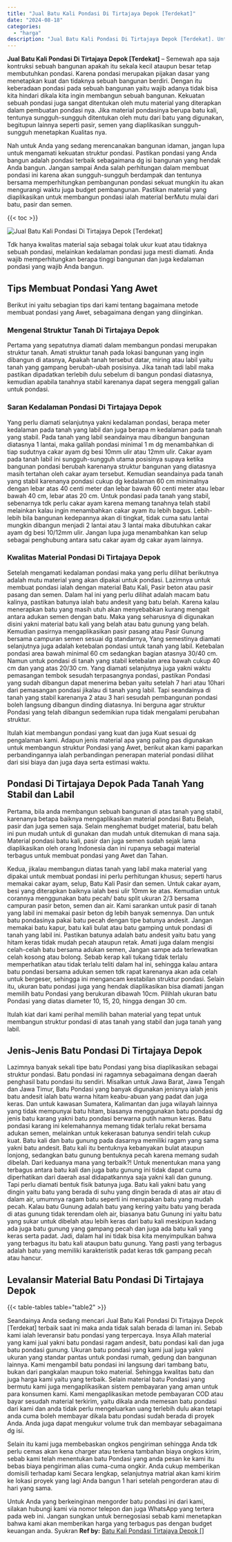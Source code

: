 ```yaml
---
title: "Jual Batu Kali Pondasi Di Tirtajaya Depok [Terdekat]"
date: "2024-08-18"
categories: 
  - "harga"
description: "Jual Batu Kali Pondasi Di Tirtajaya Depok [Terdekat]. Untuk Anda yang berkeinginan mengorder batu pondasi ini dari kami, silakan hubungi kami via nomor telep..."
---
```


**Jual Batu Kali Pondasi Di Tirtajaya Depok \[Terdekat\]** – Semewah apa saja kontruksi sebuah bangunan apakah itu sekala kecil ataupun besar tetap membutuhkan pondasi. Karena pondasi merupakan pijakan dasar yang menetapkan kuat dan tidaknya sebuah bangunan berdiri. Dengan itu keberadaan pondasi pada sebuah bangunan yaitu wajib adanya tidak bisa kita hindari dikala kita ingin membangun sebuah bangunan. Kekuatan sebuah pondasi juga sangat ditentukan oleh mutu material yang diterapkan dalam pembuatan pondasi nya. Jika material pondasinya berupa batu kali, tentunya sungguh-sungguh ditentukan oleh mutu dari batu yang digunakan, begitupun lainnya seperti pasir, semen yang diaplikasikan sungguh-sungguh menetapkan Kualitas nya.

Nah untuk Anda yang sedang merencanakan bangunan idaman, jangan lupa untuk mengamati kekuatan struktur pondasi. Pastikan pondasi yang Anda bangun adalah pondasi terbaik sebagaimana dg isi bangunan yang hendak Anda bangun. Jangan sampai Anda salah perhitungan dalam membuat pondasi ini karena akan sungguh-sungguh berdampak dan tentunya bersama memperhitungkan pembangunan pondasi sekuat mungkin itu akan mengurangi waktu juga budget pembangunan. Pastikan material yang diaplikasikan untuk membangun pondasi ialah material berMutu mulai dari batu, pasir dan semen.

{{< toc >}}

![Jual Batu Kali Pondasi Di Tirtajaya Depok [Terdekat]](/images/jual-batu-kali-15.png)

Tdk hanya kwalitas material saja sebagai tolak ukur kuat atau tidaknya sebuah pondasi, melainkan kedalaman pondasi juga mesti diamati. Anda wajib memperhitungkan berapa tinggi bangunan dan juga kedalaman pondasi yang wajib Anda bangun.

## Tips Membuat Pondasi Yang Awet

Berikut ini yaitu sebagian tips dari kami tentang bagaimana metode membuat pondasi yang Awet, sebagaimana dengan yang diinginkan.

### Mengenal Struktur Tanah Di Tirtajaya Depok

Pertama yang sepatutnya diamati dalam membangun pondasi merupakan struktur tanah. Amati struktur tanah pada lokasi bangunan yang ingin dibangun di atasnya, Apakah tanah tersebut datar, miring atau labil yaitu tanah yang gampang berubah-ubah posisinya. Jika tanah tadi labil maka pastikan dipadatkan terlebih dulu sebelum di bangun pondasi diatasnya, kemudian apabila tanahnya stabil karenanya dapat segera menggali galian untuk pondasi.

### Saran Kedalaman Pondasi Di Tirtajaya Depok

Yang perlu diamati selanjutnya yakni kedalaman pondasi, berapa meter kedalaman pada tanah yang labil dan juga berapa m kedalaman pada tanah yang stabil. Pada tanah yang labil seandainya mau dibangun bangunan diatasnya 1 lantai, maka galilah pondasi minimal 1 m dg menambahkan di tiap sudutnya cakar ayam dg besi 10mm ulir atau 12mm ulir. Cakar ayam pada tanah labil ini sungguh-sungguh utama posisinya supaya ketika bangunan pondasi berubah karenanya struktur bangunan yang diatasnya masih tertahan oleh cakar ayam tersebut. Kemudian seandainya pada tanah yang stabil karenanya pondasi cukup dg kedalaman 60 cm minimalnya dengan lebar atas 40 centi meter dan lebar bawah 60 centi meter atau lebar bawah 40 cm, lebar atas 20 cm. Untuk pondasi pada tanah yang stabil, sebenarnya tdk perlu cakar ayam karena memang tanahnya telah stabil melainkan kalau ingin menambahkan cakar ayam itu lebih bagus. Lebih-lebih bila bangunan kedepannya akan di tingkat, tidak cuma satu lantai mungkin dibangun menjadi 2 lantai atau 3 lantai maka dibutuhkan cakar ayam dg besi 10/12mm ulir. Jangan lupa juga menambahkan kan selup sebagai penghubung antara satu cakar ayam dg cakar ayam lainnya.

### Kwalitas Material Pondasi Di Tirtajaya Depok

Setelah mengamati kedalaman pondasi maka yang perlu dilihat berikutnya adalah mutu material yang akan dipakai untuk pondasi. Lazimnya untuk membuat pondasi ialah dengan material Batu Kali, Pasir beton atau pasir pasang dan semen. Dalam hal ini yang perlu dilihat adalah macam batu kalinya, pastikan batunya ialah batu andesit yang batu belah. Karena kalau menerapkan batu yang masih utuh akan menyebabkan kurang mengait antara adukan semen dengan batu. Maka yang seharusnya di digunakan disini yakni material batu kali yang belah atau batu gunung yang belah. Kemudian pasirnya mengaplikasikan pasir pasang atau Pasir Gunung bersama campuran semen sesuai dg standarnya, Yang semestinya diamati selanjutnya juga adalah ketebalan pondasi untuk tanah yang labil. Ketebalan pondasi area bawah minimal 60 cm sedangkan bagian atasnya 30/40 cm. Namun untuk pondasi di tanah yang stabil ketebalan area bawah cukup 40 cm dan yang atas 20/30 cm. Yang diamati selanjutnya juga yakni waktu pemasangan tembok sesudah terpasangnya pondasi, pastikan Pondasi yang sudah dibangun dapat menerima beban yaitu setelah 7 hari atau 10hari dari pemasangan pondasi jikalau di tanah yang labil. Tapi seandainya di tanah yang stabil karenanya 2 atau 3 hari sesudah pembangunan pondasi boleh langsung dibangun dinding diatasnya. Ini berguna agar struktur Pondasi yang telah dibangun sedemikian rupa tidak mengalami perubahan struktur.

Itulah kiat membangun pondasi yang kuat dan juga Kuat sesuai dg pengalaman kami. Adapun jenis material apa yang paling pas digunakan untuk membangun struktur Pondasi yang Awet, berikut akan kami paparkan perbandingannya ialah perbandingan penerapan material pondasi dilihat dari sisi biaya dan juga daya serta estimasi waktu.

## Pondasi Di Tirtajaya Depok Pada Tanah Yang Stabil dan Labil

Pertama, bila anda membangun sebuah bangunan di atas tanah yang stabil, karenanya betapa baiknya mengaplikasikan material pondasi Batu Belah, pasir dan juga semen saja. Selain menghemat budget material, batu belah ini pun mudah untuk di gunakan dan mudah untuk ditemukan di mana saja. Material pondasi batu kali, pasir dan juga semen sudah sejak lama diaplikasikan oleh orang Indonesia dan ini rupanya sebagai material terbagus untuk membuat pondasi yang Awet dan Tahan.

Kedua, jikalau membangun diatas tanah yang labil maka material yang dipakai untuk membuat pondasi ini perlu perhitungan khusus; seperti harus memakai cakar ayam, selup, Batu Kali Pasir dan semen. Untuk cakar ayam, besi yang diterapkan baiknya ialah besi ulir 10mm ke atas. Kemudian untuk corannya menggunakan batu pecah/ batu split ukuran 2/3 bersama campuran pasir beton, semen dan air. Kami sarankan untuk pasir di tanah yang labil ini memakai pasir beton dg lebih banyak semennya. Dan untuk batu pondasinya pakai batu pecah dengan tipe batunya andesit. Jangan memakai batu kapur, batu kali bulat atau batu gamping untuk pondasi di tanah yang labil ini. Pastikan batunya adalah batu andesit yaitu batu yang hitam keras tidak mudah pecah ataupun retak. Amati juga dalam mengisi celah-celah batu bersama adukan semen, Jangan sampe ada terlewatkan celah kosong atau bolong. Sebab kerap kali tukang tidak terlalu memperhatikan atau tidak terlalu teliti dalam hal ini, sehingga kalau antara batu pondasi bersama adukan semen tdk rapat karenanya akan ada celah untuk bergeser, sehingga ini mengancam kestabilan struktur pondasi. Selain itu, ukuran batu pondasi juga yang hendak diaplikasikan bisa diamati jangan memilih batu Pondasi yang berukuran dibawah 10cm. Pilihlah ukuran batu Pondasi yang diatas diameter 10, 15, 20, hingga dengan 30 cm.

Itulah kiat dari kami perihal memilih bahan material yang tepat untuk membangun struktur pondasi di atas tanah yang stabil dan juga tanah yang labil.

## Jenis-Jenis Batu Pondasi Di Tirtajaya Depok

Lazimnya banyak sekali tipe batu Pondasi yang bisa diaplikasikan sebagai struktur pondasi. Batu pondasi ini ragamnya sebagaimana dengan daerah penghasil batu pondasi itu sendiri. Misalkan untuk Jawa Barat, Jawa Tengah dan Jawa Timur, Batu Pondasi yang banyak digunakan jenisnya ialah jenis batu andesit ialah batu warna hitam keabu-abuan yang padat dan juga keras. Dan untuk kawasan Sumatera, Kalimantan dan juga wilayah lainnya yang tidak mempunyai batu hitam, biasanya menggunakan batu pondasi dg jenis batu karang yakni batu pondasi berwarna putih namun keras. Batu pondasi karang ini kelemahannya memang tidak terlalu rekat bersama adukan semen, melainkan untuk kekerasan batunya sendiri telah cukup kuat. Batu kali dan batu gunung pada dasarnya memiliki ragam yang sama yakni batu andesit. Batu kali itu bentuknya kebanyakan bulat ataupun lonjong, sedangkan batu gunung bentuknya pecah karena memang sudah dibelah. Dari keduanya mana yang terbaik?! Untuk menentukan mana yang terbagus antara batu kali dan juga batu gunung ini tidak dapat cuma diperhatikan dari daerah asal didapatkannya saja yakni kali dan gunung. Tapi perlu diamati bentuk fisik batunya juga. Batu kali yakni batu yang dingin yaitu batu yang berada di suhu yang dingin berada di atas air atau di dalam air, umumnya ragam batu seperti ini merupakan batu yang mudah pecah. Kalau batu Gunung adalah batu yang kering yaitu batu yang berada di atas gunung tidak terendam oleh air, biasanya batu Gunung ini yaitu batu yang sukar untuk dibelah atau lebih keras dari batu kali meskipun kadang ada juga batu gunung yang gampang pecah dan juga ada batu kali yang keras serta padat. Jadi, dalam hal ini tidak bisa kita menyimpulkan bahwa yang terbagus itu batu kali ataupun batu gunung. Yang pasti yang terbagus adalah batu yang memiliki karakteristik padat keras tdk gampang pecah atau hancur.

## Levalansir Material Batu Pondasi Di Tirtajaya Depok

{{< table-tables table="table2" >}}

Seandainya Anda sedang mencari Jual Batu Kali Pondasi Di Tirtajaya Depok \[Terdekat\] terbaik saat ini maka anda tidak salah berada di laman ini. Sebab kami ialah leveransir batu pondasi yang terpercaya. Insya Allah material yang kami jual yakni batu pondasi ragam andesit, batu pondasi kali dan juga batu pondasi gunung. Ukuran batu pondasi yang kami jual juga yakni ukuran yang standar pantas untuk pondasi rumah, gedung dan bangunan lainnya. Kami mengambil batu pondasi ini langsung dari tambang batu, bukan dari pangkalan maupun toko material. Sehingga kwalitas batu dan juga harga kami yaitu yang terbaik. Selain material batu Pondasi yang bermutu kami juga mengaplikasikan sistem pembayaran yang aman untuk para konsumen kami. Kami mengaplikasikan metode pembayaran COD atau bayar sesudah material terkirim, yaitu dikala anda memesan batu pondasi dari kami dan anda tidak perlu mengeluarkan uang terlebih dulu akan tetapi anda cuma boleh membayar dikala batu pondasi sudah berada di proyek Anda. Anda juga dapat mengukur volume truk dan membayar sebagaimana dg isi.

Selain itu kami juga membebaskan ongkos pengiriman sehingga Anda tdk perlu cemas akan kena charger atau terkena tambahan biaya ongkos kirim, sebab kami telah menentukan batu Pondasi yang anda pesan ke kami itu bebas biaya pengiriman alias cuma-cuma ongkir. Anda cukup memberikan domisili terhadap kami Secara lengkap, selanjutnya matrial akan kami kirim ke lokasi proyek yang lagi Anda bangun 1 hari setelah pengorderan atau di hari yang sama.

Untuk Anda yang berkeinginan mengorder batu pondasi ini dari kami, silakan hubungi kami via nomor telepon dan juga WhatsApp yang tertera pada web ini. Jangan sungkan untuk bernegosiasi sebab kami menetapkan bahwa kami akan memberikan harga yang terbagus pas dengan budget keuangan anda. Syukran
**Ref by:** [Batu Kali Pondasi Tirtajaya Depok []](https://id.wikipedia.org/wiki/Batu)
